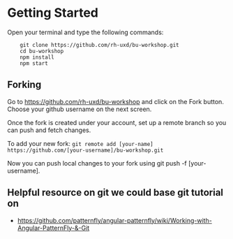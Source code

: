 # Getting Started
Open your terminal and type the following commands:
```
    git clone https://github.com/rh-uxd/bu-workshop.git
    cd bu-workshop
    npm install
    npm start
```

## Forking
Go to https://github.com/rh-uxd/bu-workshop and click on the Fork button. Choose your github username on the next screen.

Once the fork is created under your account, set up a remote branch so you can push and fetch changes.

To add your new fork:
`git remote add [your-name] https://github.com/[your-username]/bu-workshop.git`

Now you can push local changes to your fork using git push -f [your-username].

## Helpful resource on git we could base git tutorial on
* https://github.com/patternfly/angular-patternfly/wiki/Working-with-Angular-PatternFly-&-Git
